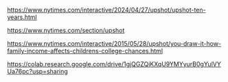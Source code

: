 https://www.nytimes.com/interactive/2024/04/27/upshot/upshot-ten-years.html

  

https://www.nytimes.com/section/upshot

  

https://www.nytimes.com/interactive/2015/05/28/upshot/you-draw-it-how-family-income-affects-childrens-college-chances.html

https://colab.research.google.com/drive/1gjQGZQjKXqU9YMYyurB0gYulVYUa76pc?usp=sharing